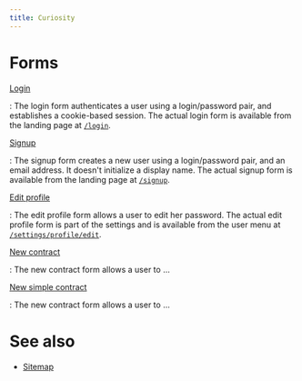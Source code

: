 ```yaml
---
title: Curiosity
---
```


# Forms

[Login](/forms/login)

:   The login form authenticates a user using a login/password pair, and
    establishes a cookie-based session. The actual login form is available from
    the landing page at [`/login`](/login).

[Signup](/forms/signup)

:   The signup form creates a new user using a login/password pair, and an
    email address. It doesn't initialize a display name. The actual signup form
    is available from the landing page at [`/signup`](/signup).

[Edit profile](/forms/profile)

:   The edit profile form allows a user to edit her password. The actual edit
    profile form is part of the settings and is available from the user menu at
    [`/settings/profile/edit`](/settings/profile/edit).

[New contract](/forms/new-contract)

:   The new contract form allows a user to ...

[New simple contract](/forms/new-simple-contract)

:   The new contract form allows a user to ...

# See also

- [Sitemap](/documentation/sitemap)
